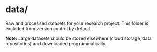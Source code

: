 # data/

Raw and processed datasets for your research project. This folder is excluded from version control by default.

**Note:** Large datasets should be stored elsewhere (cloud storage, data repositories) and downloaded programmatically.
